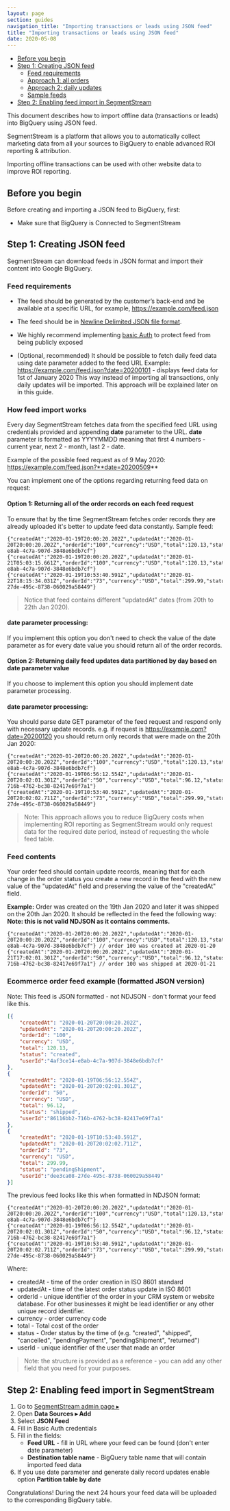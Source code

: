 ```yaml
---
layout: page
section: guides
navigation_title: "Importing transactions or leads using JSON feed"
title: "Importing transactions or leads using JSON feed"
date: 2020-05-08
---
```


<ul class="page-navigation">
  <li><a href="#before-you-begin">Before you begin</a></li>
  <li><a href="#creating-feed">Step 1: Creating JSON feed</a>
    <ul>
      <li><a href="#feed-requirements">Feed requirements</a></li>
      <li><a href="#all-orders">Approach 1: all orders</a></li>
      <li><a href="#daily-updates">Approach 2: daily updates</a></li>
      <li><a href="#sample-feeds">Sample feeds</a></li>
    </ul>
  </li>
  <li><a href="#enabling-feed-import">Step 2: Enabling feed import in SegmentStream</a></li>
</ul>
This document describes how to import offline data (transactions or leads) into BigQuery using JSON feed.

SegmentStream is a platform that allows you to automatically collect marketing data from all your sources to BigQuery to enable advanced ROI reporting & attribution. 

Importing offline transactions can be used with other website data to improve ROI reporting.

## <a name="before-you-begin"></a> Before you begin
Before creating and importing a JSON feed to BigQuery, first:
* Make sure that BigQuery is Connected to SegmentStream

## <a name="creating-feed"></a> Step 1: Creating JSON feed 

SegmentStream can download feeds in JSON format and import their content into Google BigQuery.

### Feed requirements
* The feed should be generated by the customer’s back-end and be available at a specific URL, for example, https://example.com/feed.json

* The feed should be in [Newline Delimited JSON file format](http://ndjson.org/).

* We highly recommend implementing [basic Auth](https://en.wikipedia.org/wiki/Basic_access_authentication) to protect feed from being publicly exposed
* (Optional, recommended) It should be possible to fetch daily feed data using date parameter added to the feed URL
Example:
https://example.com/feed.json?date=20200101 - displays feed data for 1st of January 2020
This way instead of importing all transactions, only daily updates will be imported. This approach will be explained later on in this guide.

### How feed import works
Every day SegmentStream fetches data from the specified feed URL using credentials provided and appending **date** parameter to the  URL.
**date** parameter is formatted as YYYYMMDD meaning that first 4 numbers - current year, next 2 - month, last 2 - date.

Example of the possible feed request as of 9 May 2020: 
https://example.com/feed.json?**date=20200509**

You can implement one of the options regarding returning feed data on request:

#### Option 1: Returning all of the order records on each feed request
To ensure that by the time SegmentStream fetches order records they are already uploaded it's better to update feed data constantly.
Sample feed: 

```ndjson
{"createdAt":"2020-01-19T20:00:20.202Z","updatedAt":"2020-01-20T20:00:20.202Z","orderId":"100","currency":"USD","total":120.13,"status":"created","userId":"4af3ce14-e8ab-4c7a-907d-3848e6bdb7cf"}
{"createdAt":"2020-01-19T20:00:20.202Z","updatedAt":"2020-01-21T05:03:15.661Z","orderId":"100","currency":"USD","total":120.13,"status":"shipped","userId":"4af3ce14-e8ab-4c7a-907d-3848e6bdb7cf"}
{"createdAt":"2020-01-19T10:53:40.591Z","updatedAt":"2020-01-22T18:15:34.031Z","orderId":"73","currency":"USD","total":299.99,"status":"pendingShipment","userId":"dee3ca08-27de-495c-8738-060029a58449"}
```

> Notice that feed contains different "updatedAt" dates (from 20th to 22th Jan 2020).

#### date parameter processing:

If you implement this option you don't need to check the value of the date parameter as for every date value you should return all of the order records.

#### Option 2: Returning daily feed updates data partitioned by day based on date parameter value
If you choose to implement this option you should implement date parameter processing.

#### date parameter processing:

You should parse date GET parameter of the feed request and respond only with necessary update records.
e.g. if request is https://example.com?date=20200120
you should return only records that were made on the 20th Jan 2020:

```ndjson
{"createdAt":"2020-01-20T20:00:20.202Z","updatedAt":"2020-01-20T20:00:20.202Z","orderId":"100","currency":"USD","total":120.13,"status":"created","userId":"4af3ce14-e8ab-4c7a-907d-3848e6bdb7cf"}
{"createdAt":"2020-01-19T06:56:12.554Z","updatedAt":"2020-01-20T20:02:01.301Z","orderId":"50","currency":"USD","total":96.12,"status":"shipped","userId":"86116bb2-716b-4762-bc38-82417e69f7a1"}
{"createdAt":"2020-01-19T10:53:40.591Z","updatedAt":"2020-01-20T20:02:02.711Z","orderId":"73","currency":"USD","total":299.99,"status":"pendingShipment","userId":"dee3ca08-27de-495c-8738-060029a58449"}
```


> Note: This approach allows you to reduce BigQuery costs when implementing ROI reporting as SegmentStream would only request data for the required date period, instead of requesting the whole feed table.

### Feed contents
Your order feed should contain update records, meaning that for each change in the order status you create a new record in the feed with the new value of the "updatedAt" field and preserving the value of the "createdAt" field.

**Example:**
Order was created on the 19th Jan 2020 and later it was shipped on the 20th Jan 2020.
It should be reflected in the feed the following way:
**Note: this is not valid NDJSON as it contains comments.**

```ndjson
{"createdAt":"2020-01-20T20:00:20.202Z","updatedAt":"2020-01-20T20:00:20.202Z","orderId":"100","currency":"USD","total":120.13,"status":"created","userId":"4af3ce14-e8ab-4c7a-907d-3848e6bdb7cf"} // order 100 was created at 2020-01-20
{"createdAt":"2020-01-20T20:00:20.202Z","updatedAt":"2020-01-21T17:02:01.301Z","orderId":"50","currency":"USD","total":96.12,"status":"shipped","userId":"86116bb2-716b-4762-bc38-82417e69f7a1"} // order 100 was shipped at 2020-01-21
```

### Ecommerce order feed example (formatted JSON version)
Note: This feed is JSON formatted - not NDJSON - don't format your feed like this.
```json
[{
    "createdAt": "2020-01-20T20:00:20.202Z",
    "updatedAt": "2020-01-20T20:00:20.202Z",
    "orderId": "100",
    "currency": "USD",
    "total": 120.13,
    "status": "created",
    "userId":"4af3ce14-e8ab-4c7a-907d-3848e6bdb7cf"
},
{
    "createdAt": "2020-01-19T06:56:12.554Z",
    "updatedAt": "2020-01-20T20:02:01.301Z",
    "orderId": "50",
    "currency": "USD",
    "total": 96.12,
    "status": "shipped",
    "userId":"86116bb2-716b-4762-bc38-82417e69f7a1"
},
{
    "createdAt": "2020-01-19T10:53:40.591Z",
    "updatedAt": "2020-01-20T20:02:02.711Z",
    "orderId": "73",
    "currency": "USD",
    "total": 299.99,
    "status": "pendingShipment",
    "userId":"dee3ca08-27de-495c-8738-060029a58449"
}]
```

The previous feed looks like this when formatted in NDJSON format:
```ndjson
{"createdAt":"2020-01-20T20:00:20.202Z","updatedAt":"2020-01-20T20:00:20.202Z","orderId":"100","currency":"USD","total":120.13,"status":"created","userId":"4af3ce14-e8ab-4c7a-907d-3848e6bdb7cf"}
{"createdAt":"2020-01-19T06:56:12.554Z","updatedAt":"2020-01-20T20:02:01.301Z","orderId":"50","currency":"USD","total":96.12,"status":"shipped","userId":"86116bb2-716b-4762-bc38-82417e69f7a1"}
{"createdAt":"2020-01-19T10:53:40.591Z","updatedAt":"2020-01-20T20:02:02.711Z","orderId":"73","currency":"USD","total":299.99,"status":"pendingShipment","userId":"dee3ca08-27de-495c-8738-060029a58449"}
```

Where: 
* createdAt - time of the order creation in ISO 8601 standard
* updatedAt - time of the latest order status update in ISO 8601
* orderId - unique identifier of the order in your CRM system or website database. For other businesses it might be lead identifier or any other unique record identifier.
* currency - order currency code
* total - Total cost of the order
* status - Order status by the time of  (e.g. "created", "shipped", "cancelled", "pendingPayment", "pendingShipment", "returned")
* userId - unique identifier of the user that made an order
> Note: the structure is provided as a reference - you can add any other field that you need for your purposes.

## Step 2: Enabling feed import in SegmentStream
1. Go to [SegmentStream admin page ▸](https://admin.segmentstream.com)
2. Open **Data Sources ▸ Add**
3. Select **JSON Feed**
4. Fill in Basic Auth credentials
5. Fill in the fields:
    * **Feed URL** - fill in URL where your feed can be found (don't enter date parameter)
    * **Destination table name** - BigQuery table name that will contain imported feed data
6. If you use date  parameter and generate daily record updates enable option **Partition table by date**

Congratulations! During the next 24 hours your feed data will be uploaded to the corresponding BigQuery table.